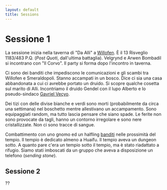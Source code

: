 ```yaml
---
layout: default
title: Sessions
---
```


<style>
@media (prefers-color-scheme: dark) {
  body {
    background-color: #1c1c1c;
    color: #eee;
  }
  a {
    color: #8ab4f8;
  }
}
</style>

# Sessione 1

La sessione inizia nella taverna di "Da Alli" a [Willofen](../Places/Places.md).
È il 13 Risveglio 1183/483 P.Q. (*Post Quoti*, dall'ultima battaglia).
Velgrynd e Arwen Bombadil si incontrano con "Il Corvo".
Il party si forma dopo l'incontro in taverna.

Ci sono dei banditi che impediscono le comunicazioni e gli scambi tra Willofen e Smeraldopoli. Stanno accampati in un bosco. Dice ci sia una casa abbandonata a cui ci avrebbe portato un druido. 
Si scopre qualche cosetta sul marito di Alli.
Incontriamo il druido Gendel con il lupo Alberto e lo pseudo-sindaco [Gavriel Vecyo](../Characters/Gavriel_Vecyo.md).

Dei tizi con delle divise bianche e verdi sono morti (probabilmente da circa una settimana) nel boschetto mentre allestivano un accampamento. Sono equipaggiati random, ma tutto lascia pensare che siano spade.
Le ferite non sono provocate da tagli, hanno un contorno irregolare e sono nere cristallizzate. Non ci sono tracce di sangue.

Combattimento con uno gnomo ed un halfling [banditi](../Loot/Loot.md) nelle prossimità del tempio. Il tempio è dedicato almeno a Huaifu. Il tempio aveva un dungeon sotto. A quanto pare c'era un tempio sotto il tempio, ma è stato riadattato a rifugio. Siamo stati imboscati da un gruppo che aveva a disposizione un telefono (*sending stone*).

## Sessione 2

??
